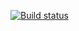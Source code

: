 [![Build status](https://ci.appveyor.com/api/projects/status/tsaweywqxb66c7ll?svg=true)](https://ci.appveyor.com/project/Oleg-OMON/js-prototype)
